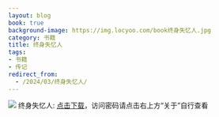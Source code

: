 ```yaml
---
layout: blog
book: true
background-image: https://img.locyoo.com/book终身失忆人.jpg
category: 书籍
title: 终身失忆人
tags:
- 书籍
- 传记
redirect_from:
  - /2024/03/终身失忆人/
---
```

![](https://img.locyoo.com/book终身失忆人.jpg)
终身失忆人: <a name = "ref1" href="https://url18.ctfile.com/f/50983618-1268598742-c71bb9?p=3619">点击下载</a>，访问密码请点击右上方“关于”自行查看